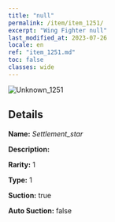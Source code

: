 ```yaml
---
title: "null"
permalink: /item/item_1251/
excerpt: "Wing Fighter null"
last_modified_at: 2023-07-26
locale: en
ref: "item_1251.md"
toc: false
classes: wide
---
```



 ![Unknown_1251](/images/item/Settlement_star_p.png)



## Details

 **Name:** *Settlement_star* 

 **Description:** 

 **Rarity:** 1 

 **Type:** 1 

 **Suction:** true 

 **Auto Suction:** false 


